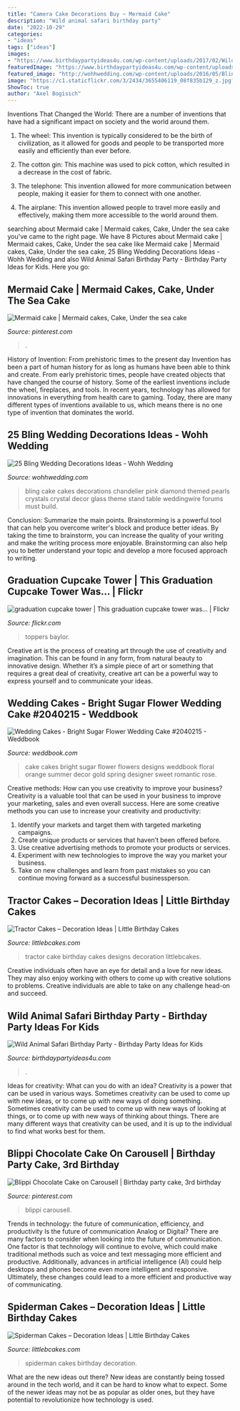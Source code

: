```yaml
---
title: "Camera Cake Decorations Buy ~ Mermaid Cake"
description: "Wild animal safari birthday party"
date: "2022-10-29"
categories:
- "ideas"
tags: ["ideas"]
images:
- "https://www.birthdaypartyideas4u.com/wp-content/uploads/2017/02/Wild-Animal-Safari-Birthday-Party-Cake-600x900.jpg"
featuredImage: "https://www.birthdaypartyideas4u.com/wp-content/uploads/2017/02/Wild-Animal-Safari-Birthday-Party-Cake-600x900.jpg"
featured_image: "http://wohhwedding.com/wp-content/uploads/2016/05/Bling-Wedding-Cake-Decorations.jpg"
image: "https://c1.staticflickr.com/3/2434/3655406119_08f835b129_z.jpg?zz=1"
ShowToc: true
author: "Axel Bogisich"
---
```



Inventions That Changed the World: There are a number of inventions that have had a significant impact on society and the world around them.
1. The wheel: This invention is typically considered to be the birth of civilization, as it allowed for goods and people to be transported more easily and efficiently than ever before.
2. The cotton gin: This machine was used to pick cotton, which resulted in a decrease in the cost of fabric.

3. The telephone: This invention allowed for more communication between people, making it easier for them to connect with one another.

4. The airplane: This invention allowed people to travel more easily and effectively, making them more accessible to the world around them.

	

		
searching about Mermaid cake | Mermaid cakes, Cake, Under the sea cake you've came to the right page. We have 8 Pictures about Mermaid cake | Mermaid cakes, Cake, Under the sea cake like Mermaid cake | Mermaid cakes, Cake, Under the sea cake, 25 Bling Wedding Decorations Ideas - Wohh Wedding and also Wild Animal Safari Birthday Party - Birthday Party Ideas for Kids. Here you go:
		
    
## Mermaid Cake | Mermaid Cakes, Cake, Under The Sea Cake

<img loading=lazy src="https://i.pinimg.com/736x/73/e5/cf/73e5cf62dbf9fea0dab629169e57c3a0.jpg" onerror="this.onerror=null;this.src='https://tse1.mm.bing.net/th?id=OIP._ywLVpAuUh6qzjQ44lGfzAHaJ8&amp;pid=15.1';" alt="Mermaid cake | Mermaid cakes, Cake, Under the sea cake">

_Source: pinterest.com_

>. 

	

History of Invention: From prehistoric times to the present day
Invention has been a part of human history for as long as humans have been able to think and create. From early prehistoric times, people have created objects that have changed the course of history. Some of the earliest inventions include the wheel, fireplaces, and tools. In recent years, technology has allowed for innovations in everything from health care to gaming. Today, there are many different types of inventions available to us, which means there is no one type of invention that dominates the world.

    
## 25 Bling Wedding Decorations Ideas - Wohh Wedding

<img loading=lazy src="http://wohhwedding.com/wp-content/uploads/2016/05/Bling-Wedding-Cake-Decorations.jpg" onerror="this.onerror=null;this.src='https://tse4.mm.bing.net/th?id=OIP.HqivYPZ3Hr7SdX0VwQFJpgHaJ4&amp;pid=15.1';" alt="25 Bling Wedding Decorations Ideas - Wohh Wedding">

_Source: wohhwedding.com_

>bling cake cakes decorations chandelier pink diamond themed pearls crystals crystal decor glass theme stand table weddingwire forums must build. 

	

Conclusion: Summarize the main points.
Brainstorming is a powerful tool that can help you overcome writer's block and produce better ideas. By taking the time to brainstorm, you can increase the quality of your writing and make the writing process more enjoyable. Brainstorming can also help you to better understand your topic and develop a more focused approach to writing.

    
## Graduation Cupcake Tower | This Graduation Cupcake Tower Was… | Flickr

<img loading=lazy src="https://c1.staticflickr.com/3/2434/3655406119_08f835b129_z.jpg?zz=1" onerror="this.onerror=null;this.src='https://tse4.mm.bing.net/th?id=OIP.KNDel31XD9yZt1HwhAwGfQHaJ4&amp;pid=15.1';" alt="graduation cupcake tower | This graduation cupcake tower was… | Flickr">

_Source: flickr.com_

>toppers baylor. 

	

Creative art is the process of creating art through the use of creativity and imagination. This can be found in any form, from natural beauty to innovative design. Whether it’s a simple piece of art or something that requires a great deal of creativity, creative art can be a powerful way to express yourself and to communicate your ideas.

    
## Wedding Cakes - Bright Sugar Flower Wedding Cake #2040215 - Weddbook

<img loading=lazy src="http://s3.weddbook.com/t1/2/0/4/2040215/bright-sugar-flower-wedding-cake-wedding-cakes-pinterest.jpg" onerror="this.onerror=null;this.src='https://tse2.mm.bing.net/th?id=OIP.qc11BjZ9bvJeekSIuAxWSgHaLH&amp;pid=15.1';" alt="Wedding Cakes - Bright Sugar Flower Wedding Cake #2040215 - Weddbook">

_Source: weddbook.com_

>cake cakes bright sugar flower flowers designs weddbook floral orange summer decor gold spring designer sweet romantic rose. 

	

Creative methods: How can you use creativity to improve your business?
Creativity is a valuable tool that can be used in your business to improve your marketing, sales and even overall success. Here are some creative methods you can use to increase your creativity and productivity: 
1. Identify your markets and target them with targeted marketing campaigns.
2. Create unique products or services that haven’t been offered before.
3. Use creative advertising methods to promote your products or services. 
4. Experiment with new technologies to improve the way you market your business. 
5. Take on new challenges and learn from past mistakes so you can continue moving forward as a successful businessperson.

    
## Tractor Cakes – Decoration Ideas | Little Birthday Cakes

<img loading=lazy src="http://www.littlebcakes.com/wp-content/uploads/2014/01/Tractor-Cake-Designs.jpg" onerror="this.onerror=null;this.src='https://tse3.mm.bing.net/th?id=OIP.ItDrJwLodXljdajozScIbgHaFj&amp;pid=15.1';" alt="Tractor Cakes – Decoration Ideas | Little Birthday Cakes">

_Source: littlebcakes.com_

>tractor cake birthday cakes designs decoration littlebcakes. 

	

Creative individuals often have an eye for detail and a love for new ideas. They may also enjoy working with others to come up with creative solutions to problems. Creative individuals are able to take on any challenge head-on and succeed.

    
## Wild Animal Safari Birthday Party - Birthday Party Ideas For Kids

<img loading=lazy src="https://www.birthdaypartyideas4u.com/wp-content/uploads/2017/02/Wild-Animal-Safari-Birthday-Party-Cake-600x900.jpg" onerror="this.onerror=null;this.src='https://tse4.mm.bing.net/th?id=OIP.H5M1bjP7OwwnzKgM9AzQkQHaLH&amp;pid=15.1';" alt="Wild Animal Safari Birthday Party - Birthday Party Ideas for Kids">

_Source: birthdaypartyideas4u.com_

>. 

	

Ideas for creativity: What can you do with an idea?
Creativity is a power that can be used in various ways. Sometimes creativity can be used to come up with new ideas, or to come up with new ways of doing something. Sometimes creativity can be used to come up with new ways of looking at things, or to come up with new ways of thinking about things. There are many different ways that creativity can be used, and it is up to the individual to find what works best for them.

    
## Blippi Chocolate Cake On Carousell | Birthday Party Cake, 3rd Birthday

<img loading=lazy src="https://i.pinimg.com/736x/8b/ab/04/8bab0458dca1cbe582008d6d784f9b2d.jpg" onerror="this.onerror=null;this.src='https://tse3.mm.bing.net/th?id=OIP.3PIMydaCBxDHVt95l4hDOQHaJ3&amp;pid=15.1';" alt="Blippi Chocolate Cake on Carousell | Birthday party cake, 3rd birthday">

_Source: pinterest.com_

>blippi carousell. 

	

Trends in technology: the future of communication, efficiency, and productivity
Is the future of communication Analog or Digital? 
There are many factors to consider when looking into the future of communication. One factor is that technology will continue to evolve, which could make traditional methods such as voice and text messaging more efficient and productive. Additionally, advances in artificial intelligence (AI) could help desktops and phones become even more intelligent and responsive. Ultimately, these changes could lead to a more efficient and productive way of communicating.

    
## Spiderman Cakes – Decoration Ideas | Little Birthday Cakes

<img loading=lazy src="http://www.littlebcakes.com/wp-content/uploads/2013/08/Spiderman-Cakes-Images.jpg" onerror="this.onerror=null;this.src='https://tse4.mm.bing.net/th?id=OIP.ahuEcnMILxYoUNzYgmJBnAHaFj&amp;pid=15.1';" alt="Spiderman Cakes – Decoration Ideas | Little Birthday Cakes">

_Source: littlebcakes.com_

>spiderman cakes birthday decoration. 

	

What are the new ideas out there?
New ideas are constantly being tossed around in the tech world, and it can be hard to know what to expect. Some of the newer ideas may not be as popular as older ones, but they have potential to revolutionize how technology is used.

